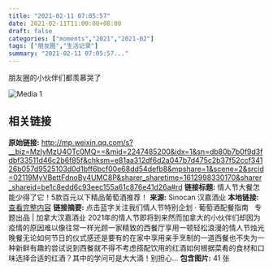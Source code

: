 ```yaml
---
title: "2021-02-11 07:05:57"
date: 2021-02-11T11:00:00+08:00
draft: false
categories: ["moments","2021","2021-02"]
tags: ["朋友圈","生活记录"]
summary: "2021-02-11 07:05:57..."
---
```


朋友圈的小伙伴们都羡慕哭了

![Media 1](/Moments/photos/2021-02-11/202102110705570.jpg)

## 相关链接

**原始链接:** http://mp.weixin.qq.com/s?__biz=MzIyMzU4OTc0MQ==&mid=2247485200&idx=1&sn=db80b7b0f9d3fdbf33511d46c2b6f85f&chksm=e81aa312df6d2a047b7d475c2b37f52ccf34126b057d9525103d0d1bff6bcf00e68dd54defb8&mpshare=1&scene=2&srcid=02119MyVBettFdnoBy4UMC8P&sharer_sharetime=1612998330170&sharer_shareid=be1c8edd6c93eec155a61c876e41d26a#rd
**链接标题:** 情人节大餐怎能少得了它！5款百元以下精品葡萄酒推荐！
**来源:** Sinocan 汉嘉酒业
**本地链接:** [查看完整内容](/link_content/2021/02/2021-02-11-1/link_content/)
**链接摘要:** 点击蓝字关注我们情人节特别企划 · 葡萄酒配餐指南   专题出品 | 加拿大汉嘉酒业 2021年的情人节即将到来然而加拿大的小伙伴们却因为疫情的原因难以像往常一样光顾一家精致的西餐厅享用一顿轻松浪漫的情人节烛光晚餐无论如何节日的仪式感还是要有的在家中享用亲手烹制的一道西餐也不失为一种新鲜有趣的尝试说到西餐就不得不考虑搭配饮用的红酒如何根据菜肴的食材和口味选择合适的红酒？其中的学问可是大大滴！别担心...
**包含图片:** 41 张

